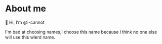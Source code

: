 # About me
👋 Hi, I’m @i-cannot

 I'm bad at choosing names,I choose this name because I think no one else will use this wierd name.

<!---
i-cannot/i-cannot is a ✨ special ✨ repository because its `README.md` (this file) appears on your GitHub profile.
You can click the Preview link to take a look at your changes.
--->
